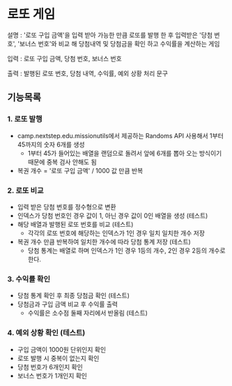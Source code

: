# 로또 게임
설명 : '로또 구입 금액'을 입력 받아 가능한 만큼 로또를 발행 한 후 입력받은 '당첨 번호', '보너스 번호'와 비교 해 당첨내역 및 당첨금을 확인 하고 수익률을 계산하는 게임

입력 : 로또 구입 금액, 당첨 번호, 보너스 번호

출력 : 발행된 로또 번호, 당첨 내역, 수익률, 예외 상황 처리 문구
## 기능목록
### 1. 로또 발행
- camp.nextstep.edu.missionutils에서 제공하는 Randoms API 사용해서 1부터 45까지의 숫자 6개를 생성
    - 1부터 45가 들어있는 배열을 랜덤으로 돌려서 앞에 6개를 뽑아 오는 방식이기 때문에 중복 검사 안해도 됨
- 복권 개수 = '로또 구입 금액' / 1000 값 만큼 반복


### 2. 로또 비교
- 입력 받은 당첨 번호를 정수형으로 변환
- 인덱스가 당첨 번호인 경우 값이 1, 아닌 경우 값이 0인 배열을 생성 (테스트)
- 해당 배열과 발행된 로또 번호를 비교 (테스트)
    - 각각의 로또 번호에 해당하는 인덱스가 1인 경우 일치
      일치한 개수 저장
- 복권 개수 만큼 반복하여 일치한 개수에 따라 당첨 통계 저장 (테스트)
    - 당첨 통계는 배열로 하며 인덱스가 1인 경우 1등의 개수, 2인 경우 2등의 개수로 한다.

### 3. 수익률 확인
- 당첨 통계 확인 후 최종 당첨금 확인 (테스트)
- 당첨금과 구입 금액 비교 후 수익률 출력
    - 수익률은 소수점 둘째 자리에서 반올림 (테스트)
### 4. 예외 상황 확인 (테스트)
- 구입 금액이 1000원 단위인지 확인
- 로또 발행 시 중복이 없는지 확인
- 당첨 번호가 6개인지 확인
- 보너스 번호가 1개인지 확인